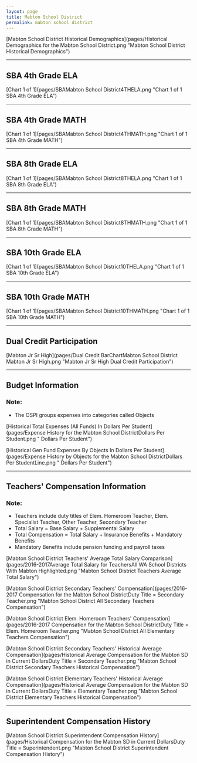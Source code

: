 ```yaml
---
layout: page
title: Mabton School District
permalink: mabton school district
---
```



[Mabton School District Historical Demographics](pages/Historical Demographics for the Mabton School District.png "Mabton School District Historical Demographics")

___

## SBA 4th Grade ELA

[Chart 1 of 1](pages/SBAMabton School District4THELA.png "Chart 1 of 1 SBA 4th Grade ELA")


___

## SBA 4th Grade MATH

[Chart 1 of 1](pages/SBAMabton School District4THMATH.png "Chart 1 of 1 SBA 4th Grade MATH")


___

## SBA 8th Grade ELA

[Chart 1 of 1](pages/SBAMabton School District8THELA.png "Chart 1 of 1 SBA 8th Grade ELA")


___

## SBA 8th Grade MATH

[Chart 1 of 1](pages/SBAMabton School District8THMATH.png "Chart 1 of 1 SBA 8th Grade MATH")


___

## SBA 10th Grade ELA

[Chart 1 of 1](pages/SBAMabton School District10THELA.png "Chart 1 of 1 SBA 10th Grade ELA")


___

## SBA 10th Grade MATH

[Chart 1 of 1](pages/SBAMabton School District10THMATH.png "Chart 1 of 1 SBA 10th Grade MATH")


___

## Dual Credit Participation

[Mabton Jr Sr High](pages/Dual Credit BarChartMabton School District Mabton Jr Sr High.png "Mabton Jr Sr High Dual Credit Participation")


___

## Budget Information
### Note:
- The OSPI groups expenses into categories called Objects

[Historical Total Expenses (All Funds) In Dollars Per Student](pages/Expense History for the Mabton School DistrictDollars Per Student.png " Dollars Per Student")

[Historical Gen Fund Expenses By Objects In Dollars Per Student](pages/Expense History by Objects for the Mabton School DistrictDollars Per StudentLine.png " Dollars Per Student")


___

## Teachers' Compensation Information
### Note:
- Teachers include duty titles of Elem. Homeroom Teacher, Elem. Specialist Teacher, Other Teacher, Secondary Teacher
- Total Salary = Base Salary + Supplemental Salary
- Total Compensation = Total Salary + Insurance Benefits + Mandatory Benefits
- Mandatory Benefits include pension funding and payroll taxes

[Mabton School District Teachers' Average Total Salary Comparison](pages/2016-2017Average Total Salary for TeachersAll WA School Districts With Mabton Highlighted.png "Mabton School District Teachers Average Total Salary")

[Mabton School District Secondary Teachers' Compensation](pages/2016-2017 Compensation for the Mabton School DistrictDuty Title = Secondary Teacher.png "Mabton School District All Secondary Teachers Compensation")

[Mabton School District Elem. Homeroom Teachers' Compensation](pages/2016-2017 Compensation for the Mabton School DistrictDuty Title = Elem. Homeroom Teacher.png "Mabton School District All Elementary Teachers Compensation")

[Mabton School District Secondary Teachers' Historical Average Compensation](pages/Historical Average Compensation for the Mabton SD in Current DollarsDuty Title = Secondary Teacher.png "Mabton School District Secondary Teachers Historical Compensation")

[Mabton School District Elementary Teachers' Historical Average Compensation](pages/Historical Average Compensation for the Mabton SD in Current DollarsDuty Title = Elementary Teacher.png "Mabton School District Elementary Teachers Historical Compensation")


___

## Superintendent Compensation History

[Mabton School District Superintendent Compensation History](pages/Historical Compensation for the Mabton SD in Current DollarsDuty Title = Superintendent.png "Mabton School District Superintendent Compensation History")

